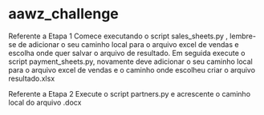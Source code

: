 # aawz_challenge

Referente a Etapa 1
Comece executando o script sales_sheets.py , lembre-se de adicionar o seu caminho local para o arquivo excel de vendas e escolha onde quer salvar o arquivo de resultado.
Em seguida execute o script payment_sheets.py, novamente deve adicionar o seu caminho local para o arquivo excel de vendas e o caminho onde escolheu criar o arquivo resultado.xlsx

Referente a Etapa 2 
Execute o script partners.py e acrescente o caminho local do arquivo .docx
